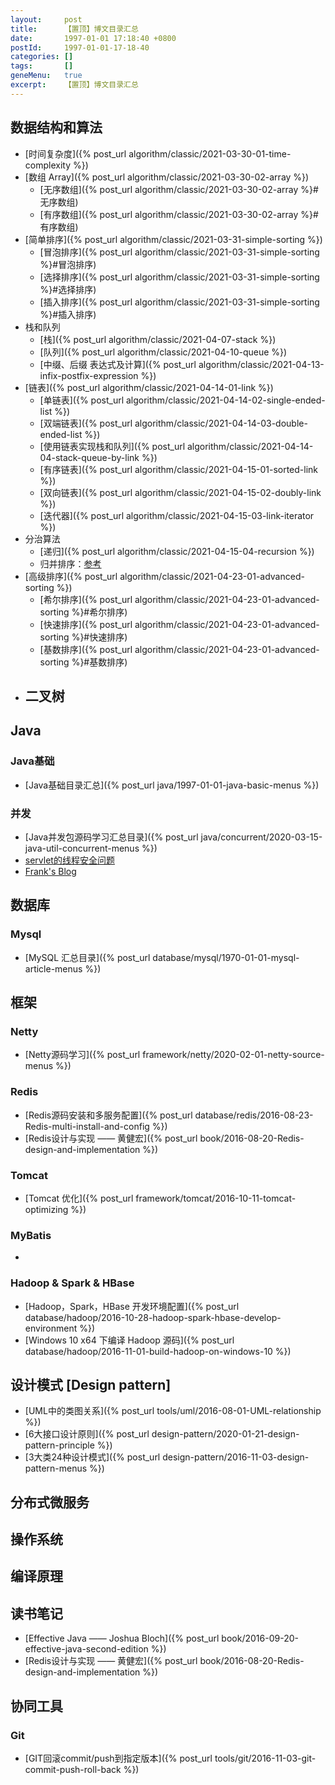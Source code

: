```yaml
---
layout:     post
title:      【置顶】博文目录汇总
date:       1997-01-01 17:18:40 +0800
postId:     1997-01-01-17-18-40
categories: []
tags:       []
geneMenu:   true
excerpt:    【置顶】博文目录汇总
---
```


## 数据结构和算法

* [时间复杂度]({% post_url algorithm/classic/2021-03-30-01-time-complexity %})
* [数组 Array]({% post_url algorithm/classic/2021-03-30-02-array %})
  - [无序数组]({% post_url algorithm/classic/2021-03-30-02-array %}#无序数组)
  - [有序数组]({% post_url algorithm/classic/2021-03-30-02-array %}#有序数组)
* [简单排序]({% post_url algorithm/classic/2021-03-31-simple-sorting %})
  - [冒泡排序]({% post_url algorithm/classic/2021-03-31-simple-sorting %}#冒泡排序)
  - [选择排序]({% post_url algorithm/classic/2021-03-31-simple-sorting %}#选择排序)
  - [插入排序]({% post_url algorithm/classic/2021-03-31-simple-sorting %}#插入排序)
* 栈和队列
  - [栈]({% post_url algorithm/classic/2021-04-07-stack %})
  - [队列]({% post_url algorithm/classic/2021-04-10-queue %})
  - [中缀、后缀 表达式及计算]({% post_url algorithm/classic/2021-04-13-infix-postfix-expression %})
* [链表]({% post_url algorithm/classic/2021-04-14-01-link %})
  - [单链表]({% post_url algorithm/classic/2021-04-14-02-single-ended-list %})
  - [双端链表]({% post_url algorithm/classic/2021-04-14-03-double-ended-list %})
  - [使用链表实现栈和队列]({% post_url algorithm/classic/2021-04-14-04-stack-queue-by-link %})
  - [有序链表]({% post_url algorithm/classic/2021-04-15-01-sorted-link %})
  - [双向链表]({% post_url algorithm/classic/2021-04-15-02-doubly-link %})
  - [迭代器]({% post_url algorithm/classic/2021-04-15-03-link-iterator %})
* 分治算法
  - [递归]({% post_url algorithm/classic/2021-04-15-04-recursion %})
  - 归并排序：[参考](https://zhuanlan.zhihu.com/p/95080265)
* [高级排序]({% post_url algorithm/classic/2021-04-23-01-advanced-sorting %})
  - [希尔排序]({% post_url algorithm/classic/2021-04-23-01-advanced-sorting %}#希尔排序)
  - [快速排序]({% post_url algorithm/classic/2021-04-23-01-advanced-sorting %}#快速排序)
  - [基数排序]({% post_url algorithm/classic/2021-04-23-01-advanced-sorting %}#基数排序)
* 二叉树
  -

## Java

### Java基础
* [Java基础目录汇总]({% post_url java/1997-01-01-java-basic-menus %})

### 并发
* [Java并发包源码学习汇总目录]({% post_url java/concurrent/2020-03-15-java-util-concurrent-menus %})
* [servlet的线程安全问题](https://www.jianshu.com/p/672a8ecada6c)
* [Frank's Blog](https://hellofrank.github.io/archives/)

## 数据库

### Mysql
* [MySQL 汇总目录]({% post_url database/mysql/1970-01-01-mysql-article-menus %})

## 框架

### Netty
* [Netty源码学习]({% post_url framework/netty/2020-02-01-netty-source-menus %})

### Redis
* [Redis源码安装和多服务配置]({% post_url database/redis/2016-08-23-Redis-multi-install-and-config %})
* [Redis设计与实现 —— 黄健宏]({% post_url book/2016-08-20-Redis-design-and-implementation %})

### Tomcat
* [Tomcat 优化]({% post_url framework/tomcat/2016-10-11-tomcat-optimizing %})

### MyBatis
* 

### Hadoop & Spark & HBase
* [Hadoop，Spark，HBase 开发环境配置]({% post_url database/hadoop/2016-10-28-hadoop-spark-hbase-develop-environment %})
* [Windows 10 x64 下编译 Hadoop 源码]({% post_url database/hadoop/2016-11-01-build-hadoop-on-windows-10 %})

## 设计模式 [Design pattern]

* [UML中的类图关系]({% post_url tools/uml/2016-08-01-UML-relationship %})
* [6大接口设计原则]({% post_url design-pattern/2020-01-21-design-pattern-principle %})
* [3大类24种设计模式]({% post_url design-pattern/2016-11-03-design-pattern-menus %})

## 分布式微服务

## 操作系统

## 编译原理

## 读书笔记
* [Effective Java —— Joshua Bloch]({% post_url book/2016-09-20-effective-java-second-edition %})
* [Redis设计与实现 —— 黄健宏]({% post_url book/2016-08-20-Redis-design-and-implementation %})

## 协同工具

### Git
* [GIT回滚commit/push到指定版本]({% post_url tools/git/2016-11-03-git-commit-push-roll-back %})
